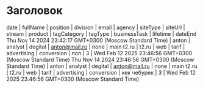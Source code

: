 # Заголовок

date | fullName | position | division | email | agency | siteType | siteUrl | stream | product | tagCategory | tagType | businessTask | lifetime | dateEnd
Thu Nov 14 2024 23:42:17 GMT+0300 (Moscow Standard Time) | anton | analyst | degital | anton@mail.ru | none | main t2.ru | t2.ru | web | tarif | advertising | conversion | лол | 3 | Wed Feb 12 2025 23:46:56 GMT+0300 (Moscow Standard Time)
Thu Nov 14 2024 23:46:56 GMT+0300 (Moscow Standard Time) | anton | analyst | degital | anton@mail.ru | none | main t2.ru | t2.ru | web | tarif | advertising | conversion | кек чебурек | 3 | Wed Feb 12 2025 23:46:56 GMT+0300 (Moscow Standard Time)
